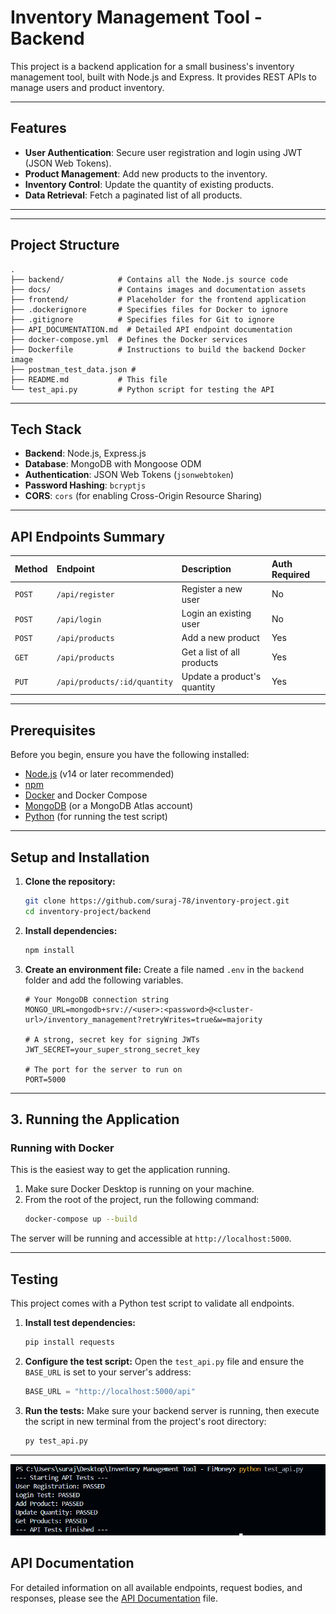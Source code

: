 # Inventory Management Tool - Backend

This project is a backend application for a small business's inventory management tool, built with Node.js and Express. It provides REST APIs to manage users and product inventory.

---

## Features

* **User Authentication**: Secure user registration and login using JWT (JSON Web Tokens).
* **Product Management**: Add new products to the inventory.
* **Inventory Control**: Update the quantity of existing products.
* **Data Retrieval**: Fetch a paginated list of all products.

---

---

## Project Structure

```
.
├── backend/            # Contains all the Node.js source code
├── docs/               # Contains images and documentation assets
├── frontend/           # Placeholder for the frontend application
├── .dockerignore       # Specifies files for Docker to ignore
├── .gitignore          # Specifies files for Git to ignore
├── API_DOCUMENTATION.md  # Detailed API endpoint documentation
├── docker-compose.yml  # Defines the Docker services
├── Dockerfile          # Instructions to build the backend Docker image
├── postman_test_data.json #
├── README.md           # This file
└── test_api.py         # Python script for testing the API
```

---

## Tech Stack

* **Backend**: Node.js, Express.js
* **Database**: MongoDB with Mongoose ODM
* **Authentication**: JSON Web Tokens (`jsonwebtoken`)
* **Password Hashing**: `bcryptjs`
* **CORS**: `cors` (for enabling Cross-Origin Resource Sharing)

---

## API Endpoints Summary

| Method | Endpoint                    | Description                  | Auth Required |
| :----- | :-------------------------- | :--------------------------- | :------------ |
| `POST` | `/api/register`             | Register a new user          | No            |
| `POST` | `/api/login`                | Login an existing user       | No            |
| `POST` | `/api/products`             | Add a new product            | Yes           |
| `GET`  | `/api/products`             | Get a list of all products   | Yes           |
| `PUT`  | `/api/products/:id/quantity`| Update a product's quantity  | Yes           |

---

## Prerequisites

Before you begin, ensure you have the following installed:
* [Node.js](https://nodejs.org/) (v14 or later recommended)
* [npm](https://www.npmjs.com/)
* [Docker](https://www.docker.com/products/docker-desktop/) and Docker Compose
* [MongoDB](https://www.mongodb.com/try/download/community) (or a MongoDB Atlas account)
* [Python](https://www.python.org/downloads/) (for running the test script)

---

## Setup and Installation

1.  **Clone the repository:**
    ```bash
    git clone https://github.com/suraj-78/inventory-project.git
    cd inventory-project/backend
    ```

2.  **Install dependencies:**
    ```bash
    npm install
    ```

3.  **Create an environment file:**
    Create a file named `.env` in the `backend` folder and add the following variables.

    ```env
    # Your MongoDB connection string
    MONGO_URL=mongodb+srv://<user>:<password>@<cluster-url>/inventory_management?retryWrites=true&w=majority

    # A strong, secret key for signing JWTs
    JWT_SECRET=your_super_strong_secret_key

    # The port for the server to run on
    PORT=5000
    ```

---

## 3. Running the Application

### Running with Docker

This is the easiest way to get the application running.

1.  Make sure Docker Desktop is running on your machine.
2.  From the root of the project, run the following command:
    ```bash
    docker-compose up --build
    ```
The server will be running and accessible at `http://localhost:5000`.

---

## Testing

This project comes with a Python test script to validate all endpoints.

1.  **Install test dependencies:**
    ```bash
    pip install requests
    ```

2.  **Configure the test script:**
    Open the `test_api.py` file and ensure the `BASE_URL` is set to your server's address:
    ```python
    BASE_URL = "http://localhost:5000/api"
    ```

3.  **Run the tests:**
    Make sure your backend server is running, then execute the script in new terminal from the project's root directory:
    ```bash
    py test_api.py
    ```

---
![Terminal message after success test completion ](./docs/Screenshot%20api-testing.png)

## API Documentation

For detailed information on all available endpoints, request bodies, and responses, please see the [API Documentation](./API_DOCUMENTATION.md) file.